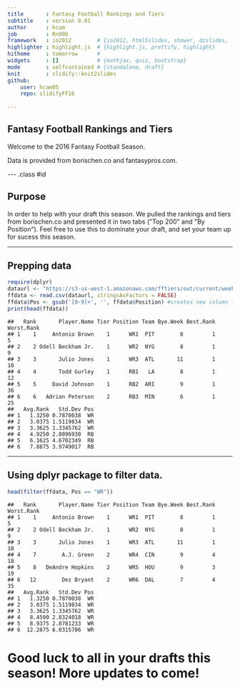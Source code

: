 ```yaml
---
title       : Fantasy Football Rankings and Tiers
subtitle    : version 0.01
author      : hcam
job         : Rn00b
framework   : io2012        # {io2012, html5slides, shower, dzslides, ...}
highlighter : highlight.js  # {highlight.js, prettify, highlight}
hitheme     : tomorrow      # 
widgets     : []            # {mathjax, quiz, bootstrap}
mode        : selfcontained # {standalone, draft}
knit        : slidify::knit2slides
github:
    user: hcam05
    repo: slidifyFF16
    
---
```


## Fantasy Football Rankings and Tiers

Welcome to the 2016 Fantasy Football Season. 

Data is provided from borischen.co and fantasypros.com.


--- .class #id 

## Purpose

In order to help with your draft this season.  We pulled the rankings and tiers from borischen.co and presented it in two tabs ("Top 200" and "By Position").  Feel free to use this to dominate your draft, and set your team up for sucess this season.  

---

## Prepping data


```r
require(dplyr)
dataurl <- "https://s3-us-west-1.amazonaws.com/fftiers/out/current/weekly-ALL.csv"
ffdata <- read.csv(dataurl, stringsAsFactors = FALSE)
ffdata$Pos <- gsub('[0-9]+', '', ffdata$Position) #creates new column for Position
print(head(ffdata))
```

```
##   Rank       Player.Name Tier Position Team Bye.Week Best.Rank Worst.Rank
## 1    1     Antonio Brown    1      WR1  PIT        8         1          5
## 2    2 Odell Beckham Jr.    1      WR2  NYG        8         1          9
## 3    3       Julio Jones    1      WR3  ATL       11         1         10
## 4    4       Todd Gurley    1      RB1   LA        8         1         12
## 5    5     David Johnson    1      RB2  ARI        9         1         36
## 6    6   Adrian Peterson    2      RB3  MIN        6         1         25
##   Avg.Rank   Std.Dev Pos
## 1   1.3250 0.7870038  WR
## 2   3.0375 1.5119834  WR
## 3   3.3625 1.3345762  WR
## 4   4.9250 2.8096930  RB
## 5   6.1625 4.6702349  RB
## 6   7.8875 3.9749017  RB
```

---

## Using dplyr package to filter data.


```r
head(filter(ffdata, Pos == "WR"))
```

```
##   Rank       Player.Name Tier Position Team Bye.Week Best.Rank Worst.Rank
## 1    1     Antonio Brown    1      WR1  PIT        8         1          5
## 2    2 Odell Beckham Jr.    1      WR2  NYG        8         1          9
## 3    3       Julio Jones    1      WR3  ATL       11         1         10
## 4    7        A.J. Green    2      WR4  CIN        9         4         18
## 5    8   DeAndre Hopkins    2      WR5  HOU        9         3         19
## 6   12        Dez Bryant    2      WR6  DAL        7         4         35
##   Avg.Rank   Std.Dev Pos
## 1   1.3250 0.7870038  WR
## 2   3.0375 1.5119834  WR
## 3   3.3625 1.3345762  WR
## 4   8.4500 2.8324018  WR
## 5   8.9375 2.8781233  WR
## 6  12.2875 6.0315706  WR
```
# Good luck to all in your drafts this season! More updates to come!



